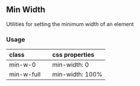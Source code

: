 ## Min Width

Utilities for setting the minimum width of an element

### Usage

| class |  | css properties |
|:--|:--|:--|
| min-w-0 |  | min-width: 0 |
| min-w-full |  | min-width: 100% |
